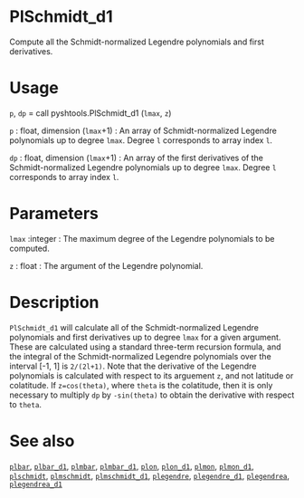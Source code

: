 # PlSchmidt_d1

Compute all the Schmidt-normalized Legendre polynomials and first derivatives.

# Usage

`p`, `dp` = call pyshtools.PlSchmidt_d1 (`lmax`, `z`)

`p` : float, dimension (`lmax`+1)
:   An array of Schmidt-normalized Legendre polynomials up to degree `lmax`. Degree `l` corresponds to array index `l`.
	
`dp` : float, dimension (`lmax`+1)
:   An array of the first derivatives of the Schmidt-normalized Legendre polynomials up to degree `lmax`. Degree `l` corresponds to array index `l`.

# Parameters

`lmax` :integer
:   The maximum degree of the Legendre polynomials to be computed.

`z` : float
:   The argument of the Legendre polynomial.

# Description

`PlSchmidt_d1` will calculate all of the Schmidt-normalized Legendre polynomials and first derivatives up to degree `lmax` for a given argument. These are calculated using a standard three-term recursion formula, and the integral of the Schmidt-normalized Legendre polynomials over the interval [-1, 1] is `2/(2l+1)`. Note that the derivative of the Legendre polynomials is calculated with respect to its arguement `z`, and not latitude or colatitude. If `z=cos(theta)`, where `theta` is the colatitude, then it is only necessary to multiply `dp` by `-sin(theta)` to obtain the derivative with respect to `theta`.

# See also

[`plbar`](pyplbar.html), [`plbar_d1`](pyplbar_d1.html), [`plmbar`](pyplmbar.html), [`plmbar_d1`](pyplmbar_d1.html), [`plon`](pyplon.html), [`plon_d1`](pyplon_d1.html), [`plmon`](pyplmon.html), [`plmon_d1`](pyplmon_d1.html), [`plschmidt`](pyplschmidt.html), [`plmschmidt`](pyplmschmidt.html), [`plmschmidt_d1`](pyplmschmidt_d1.html), [`plegendre`](pyplegendre.html), [`plegendre_d1`](pyplegendre_d1.html), [`plegendrea`](pyplegendrea.html), [`plegendrea_d1`](pyplegendrea_d1.html)
